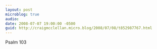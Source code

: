 ```yaml
---
layout: post
microblog: true
audio: 
date: 2008-07-07 19:00:00 -0500
guid: http://craigmcclellan.micro.blog/2008/07/08/t852987767.html
---
```

Psalm 103
